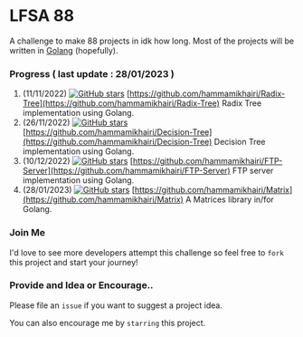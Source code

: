 
# LFSA 88

A challenge to make 88 projects in idk how long. Most of the projects will be written in [Golang](https://go.dev/) (hopefully).

### Progress ( last update : 28/01/2023 )

1. (11/11/2022) [![GitHub stars](https://img.shields.io/github/stars/hammamikhairi/Radix-Tree?style=social)](https://github.com/hammamikhairi/Radix-Tree/stargazers/) [https://github.com/hammamikhairi/Radix-Tree](https://github.com/hammamikhairi/Radix-Tree) Radix Tree implementation using Golang.
2. (26/11/2022) [![GitHub stars](https://img.shields.io/github/stars/hammamikhairi/Decision-Tree?style=social)](https://github.com/hammamikhairi/Decision-Tree/stargazers/) [https://github.com/hammamikhairi/Decision-Tree](https://github.com/hammamikhairi/Decision-Tree) Decision Tree implementation using Golang.
3. (10/12/2022) [![GitHub stars](https://img.shields.io/github/stars/hammamikhairi/FTP-Server?style=social)](https://github.com/hammamikhairi/FTP-Server/stargazers/) [https://github.com/hammamikhairi/FTP-Server](https://github.com/hammamikhairi/FTP-Server) FTP server implementation using Golang.
4. (28/01/2023) [![GitHub stars](https://img.shields.io/github/stars/hammamikhairi/Matrix?style=social)](https://github.com/hammamikhairi/Matrix/stargazers/) [https://github.com/hammamikhairi/Matrix](https://github.com/hammamikhairi/Matrix) A Matrices library in/for Golang.

### Join Me

I'd love to see more developers attempt this challenge so feel free to `fork` this project and start your journey!

### Provide and Idea or Encourage..

Please file an `issue` if you want to suggest a project idea.

You can also encourage me by `starring` this project.


